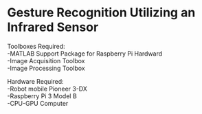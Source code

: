 # Gesture Recognition Utilizing an Infrared Sensor

Toolboxes Required:  
-MATLAB Support Package for Raspberry Pi Hardward  
-Image Acquisition Toolbox  
-Image Processing Toolbox  

Hardware Required:  
-Robot mobile Pioneer 3-DX  
-Raspberry Pi 3 Model B  
-CPU-GPU Computer  
